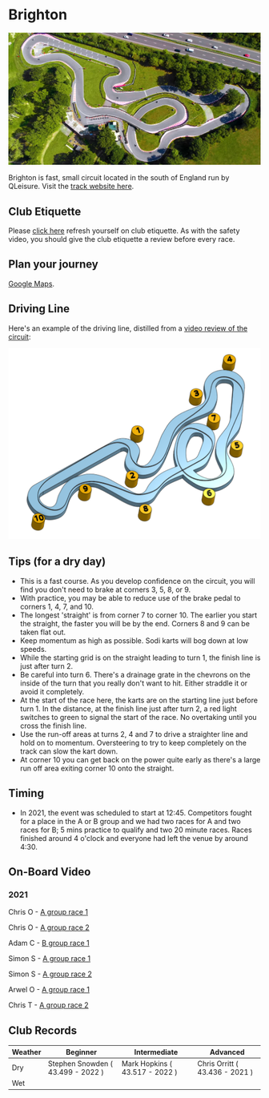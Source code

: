 # Brighton

![Aerial View](images/Brighton-AerialView.jpg)

Brighton is fast, small circuit located in the south of England run by QLeisure. Visit the [track website here](https://www.brightonkarting.co.uk/).

## Club Etiquette

Please [click here](../Club_Eiquette) refresh yourself on club etiquette. As with the safety video, you should give the club etiquette a review before every race.

## Plan your journey

[Google Maps](https://www.google.com/maps/place/QLeisure/@50.9229007,-0.1974463,17z/data=!3m1!4b1!4m5!3m4!1s0x4875921dada7ec4b:0xa2c095f7b5f0dff4!8m2!3d50.9228973!4d-0.1952576).

## Driving Line

Here's an example of the driving line, distilled from a [video review of the circuit](https://youtu.be/Kju8yiZ_y14?t=165):

![Driving Line](images/Brighton-DrivingLine.png)

## Tips (for a dry day)
* This is a fast course. As you develop confidence on the circuit, you will find you don't need to brake at corners 3, 5, 8, or 9.
* With practice, you may be able to reduce use of the brake pedal to corners 1, 4, 7, and 10.
* The longest 'straight' is from corner 7 to corner 10. The earlier you start the straight, the faster you will be by the end. Corners 8 and 9 can be taken flat out.
* Keep momentum as high as possible. Sodi karts will bog down at low speeds.
* While the starting grid is on the straight leading to turn 1, the finish line is just after turn 2.
* Be careful into turn 6. There's a drainage grate in the chevrons on the inside of the turn that you really don't want to hit. Either straddle it or avoid it completely.
* At the start of the race here, the karts are on the starting line just before turn 1. In the distance, at the finish line just after turn 2, a red light switches to green to signal the start of the race. No overtaking until you cross the finish line.
* Use the run-off areas at turns 2, 4 and 7 to drive a straighter line and hold on to momentum. Oversteering to try to keep completely on the track can slow the kart down.
* At corner 10 you can get back on the power quite early as there's a large run off area exiting corner 10 onto the straight.

## Timing

* In 2021, the event was scheduled to start at 12:45. Competitors fought for a place in the A or B group and we had two races for A and two races for B; 5 mins practice to qualify and two 20 minute races. Races finished around 4 o'clock and everyone had left the venue by around 4:30.

## On-Board Video

### 2021
Chris O - [A group race 1](https://www.youtube.com/watch?v=_lYWWRLwOHY)

Chris O - [A group race 2](https://www.youtube.com/watch?v=5tBRfbytF2k)

Adam C - [B group race 1](https://www.youtube.com/watch?v=d8OkyZRE4b4)

Simon S - [A group race 1](https://www.youtube.com/watch?v=KPEkHYeyvbI&feature=youtu.be)

Simon S - [A group race 2](https://www.youtube.com/watch?v=W5Tmz3Pdau0)

Arwel O - [A group race 1](https://www.youtube.com/watch?v=IPi_xFaeBFw)

Chris T - [A group race 2](https://www.youtube.com/watch?v=qRG9n8679Z4)

## Club Records

| Weather | Beginner | Intermediate | Advanced |
|---      |---       |---           |---       |
| Dry     | Stephen Snowden ( 43.499 - 2022 ) | Mark Hopkins ( 43.517 - 2022 ) | Chris Orritt ( 43.436 - 2021 ) |
| Wet     |          |              |          |
